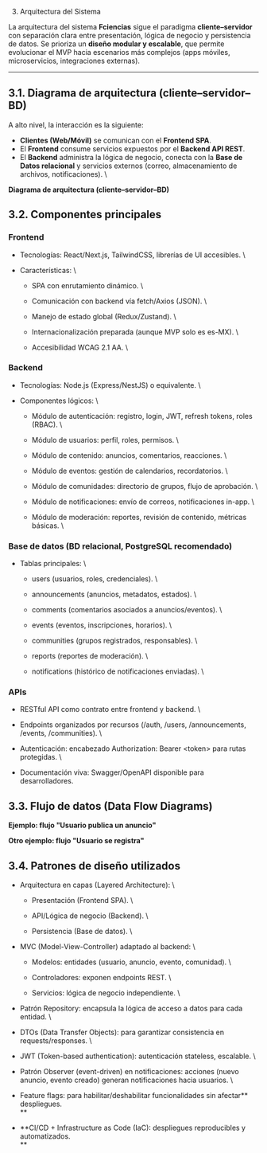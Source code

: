 3. Arquitectura del Sistema

La arquitectura del sistema **Fciencias** sigue el paradigma **cliente–servidor** con separación clara entre presentación, lógica de negocio y persistencia de datos. Se prioriza un **diseño modular y escalable**, que permite evolucionar el MVP hacia escenarios más complejos (apps móviles, microservicios, integraciones externas).


---


## **3.1. Diagrama de arquitectura (cliente–servidor–BD)**

A alto nivel, la interacción es la siguiente:



* **Clientes (Web/Móvil)** se comunican con el **Frontend SPA**.
* El **Frontend** consume servicios expuestos por el **Backend API REST**.
* El **Backend** administra la lógica de negocio, conecta con la **Base de Datos relacional** y servicios externos (correo, almacenamiento de archivos, notificaciones). \




**Diagrama de arquitectura (cliente–servidor–BD)**


## **3.2. Componentes principales**


### **Frontend**



* Tecnologías: React/Next.js, TailwindCSS, librerías de UI accesibles. \

* Características: \

    * SPA con enrutamiento dinámico. \

    * Comunicación con backend vía fetch/Axios (JSON). \

    * Manejo de estado global (Redux/Zustand). \

    * Internacionalización preparada (aunque MVP solo es es-MX). \

    * Accesibilidad WCAG 2.1 AA. \



### **Backend**



* Tecnologías: Node.js (Express/NestJS) o equivalente. \

* Componentes lógicos: \

    * Módulo de autenticación: registro, login, JWT, refresh tokens, roles (RBAC). \

    * Módulo de usuarios: perfil, roles, permisos. \

    * Módulo de contenido: anuncios, comentarios, reacciones. \

    * Módulo de eventos: gestión de calendarios, recordatorios. \

    * Módulo de comunidades: directorio de grupos, flujo de aprobación. \

    * Módulo de notificaciones: envío de correos, notificaciones in-app. \

    * Módulo de moderación: reportes, revisión de contenido, métricas básicas. \



### Base de datos (BD relacional, PostgreSQL recomendado)



* Tablas principales: \

    * users (usuarios, roles, credenciales). \

    * announcements (anuncios, metadatos, estados). \

    * comments (comentarios asociados a anuncios/eventos). \

    * events (eventos, inscripciones, horarios). \

    * communities (grupos registrados, responsables). \

    * reports (reportes de moderación). \

    * notifications (histórico de notificaciones enviadas). \



### APIs



* RESTful API como contrato entre frontend y backend. \

* Endpoints organizados por recursos (/auth, /users, /announcements, /events, /communities). \

* Autenticación: encabezado Authorization: Bearer &lt;token> para rutas protegidas. \

* Documentación viva: Swagger/OpenAPI disponible para desarrolladores.


## **3.3. Flujo de datos (Data Flow Diagrams)**

**Ejemplo: flujo "Usuario publica un anuncio"**

**Otro ejemplo: flujo "Usuario se registra"**


## 


## **3.4. Patrones de diseño utilizados**



* Arquitectura en capas (Layered Architecture): \

    * Presentación (Frontend SPA). \

    * API/Lógica de negocio (Backend). \

    * Persistencia (Base de datos). \

* MVC (Model-View-Controller) adaptado al backend: \

    * Modelos: entidades (usuario, anuncio, evento, comunidad). \

    * Controladores: exponen endpoints REST. \

    * Servicios: lógica de negocio independiente. \

* Patrón Repository: encapsula la lógica de acceso a datos para cada entidad. \

* DTOs (Data Transfer Objects): para garantizar consistencia en requests/responses. \

* JWT (Token-based authentication): autenticación stateless, escalable. \

* Patrón Observer (event-driven) en notificaciones: acciones (nuevo anuncio, evento creado) generan notificaciones hacia usuarios. \

* Feature flags: para habilitar/deshabilitar funcionalidades sin afectar** despliegues. \
**
* **CI/CD + Infrastructure as Code (IaC): despliegues reproducibles y automatizados. \
**